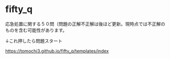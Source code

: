 # fifty_q
応急処置に関する５０問（問題の正解不正解は後ほど更新。現時点では不正解のものを含む可能性があります。

↓これ押したら問題スタート

https://tomochi3.github.io/fifty_q/templates/index